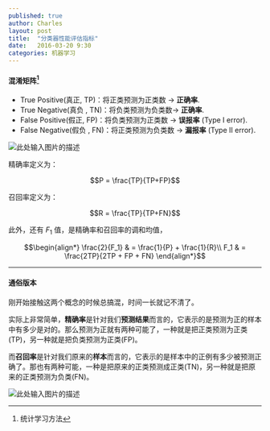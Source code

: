```yaml
---
published: true
author: Charles
layout: post
title:  "分类器性能评估指标"
date:   2016-03-20 9:30
categories: 机器学习
---
```


#### 混淆矩阵[^1]
- True Positive(真正, TP)：将正类预测为正类数 $\rightarrow$ **正确率**.
- True Negative(真负 , TN)：将负类预测为负类数$\rightarrow$ **正确率**.
- False Positive(假正, FP)：将负类预测为正类数 $\rightarrow$ **误报率** (Type I error).
- False Negative(假负 , FN)：将正类预测为负类数 $\rightarrow$ **漏报率** (Type II error).


![此处输入图片的描述][1]

精确率定义为：

$$P = \frac{TP}{TP+FP}$$

召回率定义为：

$$R = \frac{TP}{TP+FN}$$

此外，还有 $F_1$ 值，是精确率和召回率的调和均值，

$$\begin{align*}
\frac{2}{F_1} & = \frac{1}{P} + \frac{1}{R}\\
F_1 & = \frac{2TP}{2TP + FP + FN}
\end{align*}$$

----------


#### 通俗版本
刚开始接触这两个概念的时候总搞混，时间一长就记不清了。

实际上非常简单，**精确率**是针对我们**预测结果**而言的，它表示的是预测为正的样本中有多少是对的。那么预测为正就有两种可能了，一种就是把正类预测为正类(TP)，另一种就是把负类预测为正类(FP)。

而**召回率**是针对我们原来的**样本**而言的，它表示的是样本中的正例有多少被预测正确了。那也有两种可能，一种是把原来的正类预测成正类(TN)，另一种就是把原来的正类预测为负类(FN)。

![此处输入图片的描述][2]


[1]: http://7xjbdi.com1.z0.glb.clouddn.com/confusion_matrix%20(1).png
[2]: http://7xjbdi.com1.z0.glb.clouddn.com/Precision_Recall.png?imageView2/2/w/400

[^1]: 统计学习方法